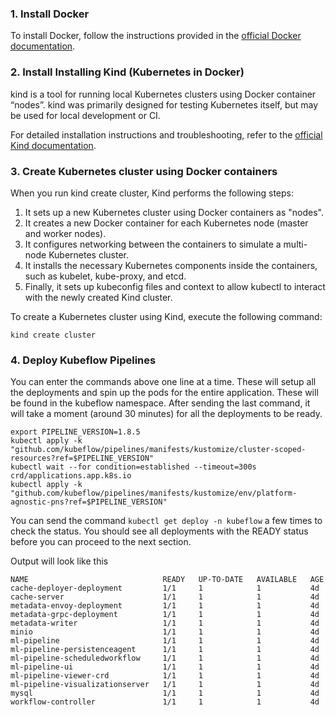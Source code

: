 ### 1. Install Docker

To install Docker, follow the instructions provided in the [official Docker documentation](https://docs.docker.com/get-docker/).

### 2. Install Installing Kind (Kubernetes in Docker) 
kind is a tool for running local Kubernetes clusters using Docker container “nodes”.
kind was primarily designed for testing Kubernetes itself, but may be used for local development or CI.

For detailed installation instructions and troubleshooting, refer to the [official Kind documentation](https://kind.sigs.k8s.io/docs/user/quick-start#installation).


### 3. Create Kubernetes cluster using Docker containers

When you run kind create cluster, Kind performs the following steps:

1. It sets up a new Kubernetes cluster using Docker containers as "nodes".
2. It creates a new Docker container for each Kubernetes node (master and worker nodes).
3. It configures networking between the containers to simulate a multi-node Kubernetes cluster.
4. It installs the necessary Kubernetes components inside the containers, such as kubelet, kube-proxy, and etcd.
5. Finally, it sets up kubeconfig files and context to allow kubectl to interact with the newly created Kind cluster.

To create a Kubernetes cluster using Kind, execute the following command:

```
kind create cluster
```

### 4. Deploy Kubeflow Pipelines

You can enter the commands above one line at a time. These will setup all the deployments and spin up the pods for the entire application. These will be found in the kubeflow namespace. After sending the last command, it will take a moment (around 30 minutes) for all the deployments to be ready. 

```
export PIPELINE_VERSION=1.8.5
kubectl apply -k "github.com/kubeflow/pipelines/manifests/kustomize/cluster-scoped-resources?ref=$PIPELINE_VERSION"
kubectl wait --for condition=established --timeout=300s crd/applications.app.k8s.io
kubectl apply -k "github.com/kubeflow/pipelines/manifests/kustomize/env/platform-agnostic-pns?ref=$PIPELINE_VERSION"
```
You can send the command ``` kubectl get deploy -n kubeflow ``` a few times to check the status. You should see all deployments with the READY status before you can proceed to the next section.

Output will look like this 

```
NAME                              READY   UP-TO-DATE   AVAILABLE   AGE
cache-deployer-deployment         1/1     1            1           4d
cache-server                      1/1     1            1           4d
metadata-envoy-deployment         1/1     1            1           4d
metadata-grpc-deployment          1/1     1            1           4d
metadata-writer                   1/1     1            1           4d
minio                             1/1     1            1           4d
ml-pipeline                       1/1     1            1           4d
ml-pipeline-persistenceagent      1/1     1            1           4d
ml-pipeline-scheduledworkflow     1/1     1            1           4d
ml-pipeline-ui                    1/1     1            1           4d
ml-pipeline-viewer-crd            1/1     1            1           4d
ml-pipeline-visualizationserver   1/1     1            1           4d
mysql                             1/1     1            1           4d
workflow-controller               1/1     1            1           4d
```
